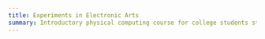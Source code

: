 ```yaml
---
title: Experiments in Electronic Arts
summary: Introductory physical computing course for college students studying art and design.
---
```

